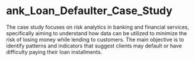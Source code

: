 # ank_Loan_Defaulter_Case_Study
The case study focuses on risk analytics in banking and financial services, specifically aiming to understand how data can be utilized to minimize the risk of losing money while lending to customers. The main objective is to identify patterns and indicators that suggest clients may default or have difficulty paying their loan installments.
